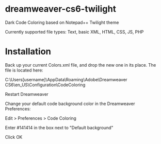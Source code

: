 dreamweaver-cs6-twilight
========================

Dark Code Coloring based on Notepad++ Twilight theme

Currently supported file types:  Text, basic XML, HTML, CSS, JS, PHP

Installation
============

Back up your current Colors.xml file, and drop the new one in its place.  The file is located here:

C:\Users\[username]\AppData\Roaming\Adobe\Dreamweaver CS6\en_US\Configuration\CodeColoring

Restart Dreamweaver

Change your default code background color in the Dreamweaver Preferences:

Edit > Preferences > Code Coloring

Enter #141414 in the box next to "Default background"

Click OK